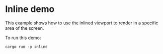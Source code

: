 # Inline demo

This example shows how to use the inlined viewport to render in a specific area of the screen.

To run this demo:

```shell
cargo run -p inline
```
